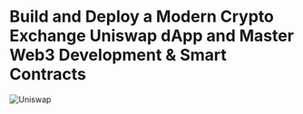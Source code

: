 # Build and Deploy a Modern Crypto Exchange Uniswap dApp and Master Web3 Development & Smart Contracts
![Uniswap](https://i.ibb.co/GV4ZBpG/Thumbnail-9.png)


